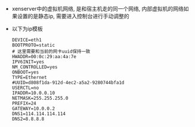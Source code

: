 * xenserver中的虚拟机网络, 是和宿主机走的同一个网络, 内部虚拟机的网络如果设置的是静态ip, 需要进入控制台进行手动调整的

* 以下为ip模板

  ```shell
  DEVICE=eth1
  BOOTPROTO=static
  # 这里需要和当前的网卡uuid保持一致
  HWADDR=00:0c:29:aa:4a:7e
  IPV6INIT=yes
  NM_CONTROLLED=yes
  ONBOOT=yes
  TYPE=Ethernet
  #UUID=d808f1da-912d-4ec2-a5a2-9280744bfa1d
  USERCTL=no
  IPADDR=10.0.0.10
  NETMASK=255.255.255.0
  PREFIX=24
  GATEWAY=10.0.0.2
  DNS1=114.114.114.114
  DNS2=8.8.8.8

  ```
